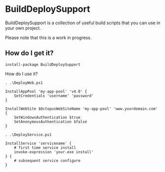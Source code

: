 BuildDeploySupport
==================

BuildDeploySupport is a collection of useful build scripts that you can use in your own project.

Please note that this is a work in progress. 

How do I get it?
----------------

	install-package BuildDeploySupport

How do I use it?
    
    . .\DeployWeb.ps1

    InstallAppPool 'my-app-pool' 'v4.0' {
        SetCredentials 'username' 'password'
    }

    InstallWebSite $OctopusWebSiteName 'my-app-pool' 'www.yourdomain.com' {
    	SetWindowsAuthentication $true
    	SetAnonymousAuthentication $false	
    }

    . .\DeployService.ps1

    InstallService 'servicename' {
        # first time service install
        invoke-expression 'your.exe install'
    } {
        # subsequent service configure
    }
